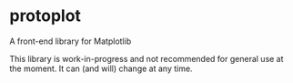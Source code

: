 # protoplot
A front-end library for Matplotlib

This library is work-in-progress and not recommended for general use at the
moment. It can (and will) change at any time.
